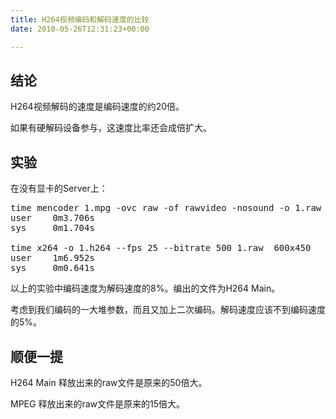 ```yaml
---
title: H264视频编码和解码速度的比较
date: 2010-05-26T12:31:23+00:00

---
```

## 结论

H264视频解码的速度是编码速度的约20倍。

如果有硬解码设备参与，这速度比率还会成倍扩大。

## 实验

在没有显卡的Server上：

<pre class="brush: bash">time mencoder 1.mpg -ovc raw -of rawvideo -nosound -o 1.raw
user    0m3.706s
sys     0m1.704s

time x264 -o 1.h264 --fps 25 --bitrate 500 1.raw  600x450
user    1m6.952s
sys     0m0.641s
</pre>

以上的实验中编码速度为解码速度的8%。编出的文件为H264 Main。

考虑到我们编码的一大堆参数，而且又加上二次编码。解码速度应该不到编码速度的5%。

## 顺便一提

H264 Main 释放出来的raw文件是原来的50倍大。
  
MPEG 释放出来的raw文件是原来的15倍大。

